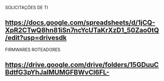SOLICITAÇÕES DE TI

https://docs.google.com/spreadsheets/d/1jCQ-XpR2CTwQ8hn81iSn7ncYcUTaKrXzD1_50Zao0tQ/edit?usp=drivesdk
-------------------------------------------
FIRMWARES ROTEADORES

https://drive.google.com/drive/folders/15GDuuCBdtfG3pYhJaIMUMGFBWvCI6FL-
-------------------------------------------
